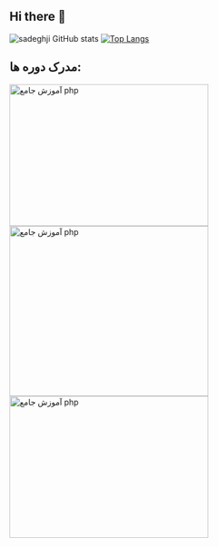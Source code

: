 ## Hi there 👋

![sadeghji GitHub stats](https://github-readme-stats.vercel.app/api?username=sadeghji1998&show_icons=true&theme=ambient_gradient&border_radius=15)
[![Top Langs](https://github-readme-stats.vercel.app/api/top-langs/?username=sadeghji1998&&layout=compact&border_radius=15)](https://github.com/sadeghji1998/github-readme-stats) 

## مدرک دوره ها:
<a href="https://www.daneshjooyar.com/csharp-pishrafte/">
  <img src="https://www.daneshjooyar.com/cf/yvE4RwPGj9/" alt="آموزش جامع php" width="350" height="250" style="max-width: 100%;"/>
</a>
<a href="https://www.daneshjooyar.com/%D8%B3%DB%8C-%D8%B4%D8%A7%D8%B1%D9%BE/">
  <img src="https://www.daneshjooyar.com/cf/jXrPB4KpqH" alt="آموزش جامع php" width="350" height="300" style="max-width: 100%;"/>
</a>
<a href="https://www.daneshjooyar.com/git-and-github/">
  <img src="https://www.daneshjooyar.com/cf/RarvuLOQXK/" alt="آموزش جامع php" width="350" height="250" style="max-width: 100%;"/>
</a>

